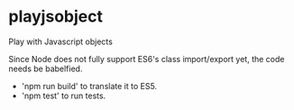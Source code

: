 # playjsobject
Play with Javascript objects

Since Node does not fully support ES6's class import/export yet, the code needs be babelfied.

- 'npm run build' to translate it to ES5.
- 'npm test' to run tests.
